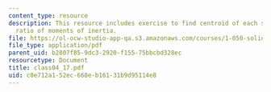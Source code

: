 ```yaml
---
content_type: resource
description: This resource includes exercise to find centroid of each section, and
  ratio of moments of inertia.
file: https://ol-ocw-studio-app-qa.s3.amazonaws.com/courses/1-050-solid-mechanics-fall-2004/c0e712a152ec668eb16131b9d95114e8_class04_17.pdf
file_type: application/pdf
parent_uid: b2807f85-9dc3-2920-f155-75bbcbd328ec
resourcetype: Document
title: class04_17.pdf
uid: c0e712a1-52ec-668e-b161-31b9d95114e8
---
```

